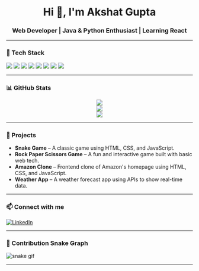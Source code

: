 <h1 align="center">Hi 👋, I'm Akshat Gupta</h1>
<h3 align="center">Web Developer | Java & Python Enthusiast | Learning React</h3>

---

### 🔧 Tech Stack
<p align="left">
  <img src="https://img.shields.io/badge/HTML5-E34F26?style=flat&logo=html5&logoColor=white"/>
  <img src="https://img.shields.io/badge/CSS3-1572B6?style=flat&logo=css3&logoColor=white"/>
  <img src="https://img.shields.io/badge/JavaScript-F7DF1E?style=flat&logo=javascript&logoColor=black"/>
  <img src="https://img.shields.io/badge/Java-007396?style=flat&logo=java&logoColor=white"/>
  <img src="https://img.shields.io/badge/Python-3776AB?style=flat&logo=python&logoColor=white"/>
  <img src="https://img.shields.io/badge/C-00599C?style=flat&logo=c&logoColor=white"/>
  <img src="https://img.shields.io/badge/React-20232A?style=flat&logo=react&logoColor=61DAFB"/>
  <img src="https://img.shields.io/badge/Git-F05032?style=flat&logo=git&logoColor=white"/>
</p>

---

### 📊 GitHub Stats
<p align="center">
  <img src="https://github-readme-stats.vercel.app/api?username=Akshat-Gupta-AK&show_icons=true&theme=tokyonight" />
  <br />
  <img src="https://streak-stats.demolab.com?user=Akshat-Gupta-AK&theme=tokyonight" />
  <br />
  <img src="https://github-readme-stats.vercel.app/api/top-langs/?username=Akshat-Gupta-AK&layout=compact&theme=tokyonight" />
</p>

---

### 🚀 Projects
- **Snake Game** – A classic game using HTML, CSS, and JavaScript.
- **Rock Paper Scissors Game** – A fun and interactive game built with basic web tech.
- **Amazon Clone** – Frontend clone of Amazon's homepage using HTML, CSS, and JavaScript.
- **Weather App** – A weather forecast app using APIs to show real-time data.

---

### 📫 Connect with me
[![LinkedIn](https://img.shields.io/badge/LinkedIn-blue?style=flat&logo=linkedin)](https://www.linkedin.com/in/akshat-gupta-737b8628b)

---

### 🐍 Contribution Snake Graph
![snake gif](https://github.com/Akshat-Gupta-AK/Akshat-Gupta-AK/blob/output/github-contribution-grid-snake.svg)

---

